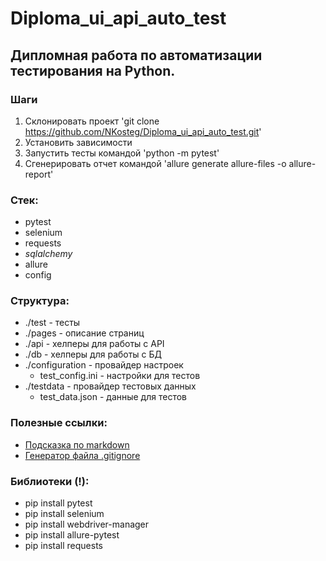 # Diploma_ui_api_auto_test

## Дипломная работа по автоматизации тестирования на Python.

### Шаги
1. Склонировать проект 'git clone https://github.com/NKosteg/Diploma_ui_api_auto_test.git'
2. Установить зависимости
3. Запустить тесты командой 'python -m pytest'
4. Сгенерировать отчет командой 'allure generate allure-files -o allure-report'

### Стек:
 - pytest
 - selenium
 - requests
 - _sqlalchemy_
 - allure
 - config

### Структура:
 - ./test - тесты
 - ./pages - описание страниц
 - ./api - хелперы для работы с API
 - ./db - хелперы для работы с БД
 - ./configuration - провайдер настроек 
   - test_config.ini - настройки для тестов
 - ./testdata - провайдер тестовых данных
   - test_data.json - данные для тестов

### Полезные ссылки:
 - [Подсказка по markdown](https://www.markdownguide.org/basic-syntax/)
 - [Генератор файла .gitignore](https://www.toptal.com/developers/gitignore)

### Библиотеки (!):
 - pip install pytest
 - pip install selenium
 - pip install webdriver-manager
 - pip install allure-pytest
 - pip install requests
